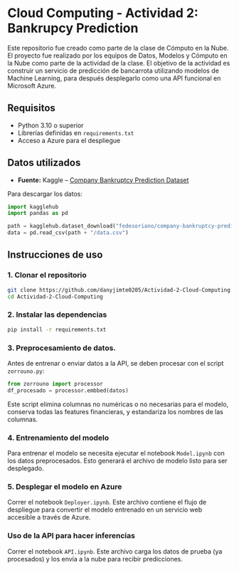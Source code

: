 # Cloud Computing - Actividad 2: Bankrupcy Prediction

Este repositorio fue creado como parte de la clase de Cómputo en la Nube. El proyecto fue realizado por los equipos de Datos, Modelos y Cómputo en la Nube como parte de la actividad de la clase. El objetivo de la actividad es construir un servicio de predicción de bancarrota utilizando modelos de Machine Learning, para después desplegarlo como una API funcional en Microsoft Azure.

## Requisitos

- Python 3.10 o superior
- Librerías definidas en `requirements.txt`
- Acceso a Azure para el despliegue

## Datos utilizados

- **Fuente:** Kaggle – [Company Bankruptcy Prediction Dataset](https://www.kaggle.com/datasets/fedesoriano/company-bankruptcy-prediction)

Para descargar los datos:

```python
import kagglehub
import pandas as pd

path = kagglehub.dataset_download("fedesoriano/company-bankruptcy-prediction")
data = pd.read_csv(path + "/data.csv")

```

## Instrucciones de uso

### 1. Clonar el repositorio

```bash
git clone https://github.com/danyjimte0205/Actividad-2-Cloud-Computing.git
cd Actividad-2-Cloud-Computing
```

### 2. Instalar las dependencias

```bash
pip install -r requirements.txt
```

### 3. Preprocesamiento de datos.

Antes de entrenar o enviar datos a la API, se deben procesar con el script `zorrouno.py`:

```python
from zorrouno import processor
df_procesado = processor.embbed(datos)
```

Este script elimina columnas no numéricas o no necesarias para el modelo, conserva todas las features financieras, y estandariza los nombres de las columnas.

### 4. Entrenamiento del modelo

Para entrenar el modelo se necesita ejecutar el notebook `Model.ipynb` con los datos preprocesados. Esto generará el archivo de modelo listo para ser desplegado.

### 5. Desplegar el modelo en Azure

 Correr el notebook `Deployer.ipynb`. Este archivo contiene el flujo de despliegue para convertir el modelo entrenado en un servicio web accesible a través de Azure.

 ### Uso de la API para hacer inferencias

Correr el notebook `API.ipynb`. Este archivo carga los datos de prueba (ya procesados) y los envía a la nube para recibir predicciones.
